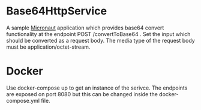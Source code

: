 # Base64HttpService
A sample [Micronaut](https://micronaut.io/) application which provides base64 convert functionality at the endpoint POST /convertToBase64 . 
Set the input which should be converted as a request body. The media type of the request body must be application/octet-stream.

# Docker

Use docker-compose up to get an instance of the serivce. The endpoints are exposed on port 8080 but this can be changed inside the docker-compose.yml file.
